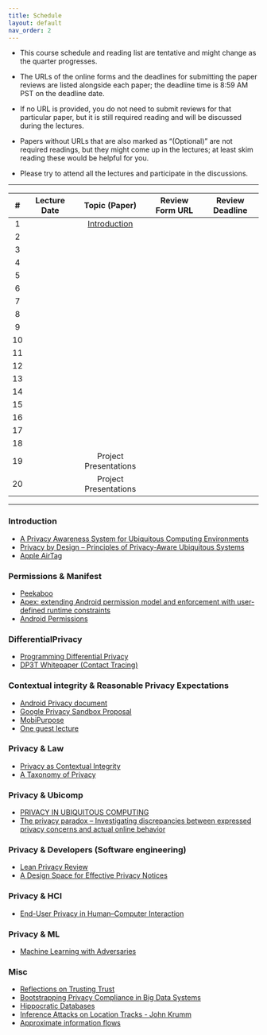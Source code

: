 ```yaml
---
title: Schedule
layout: default
nav_order: 2
---
```


- This course schedule and reading list are tentative and might change as the quarter progresses.

- The URLs of the online forms and the deadlines for submitting the paper reviews are listed alongside each paper; the deadline time is 8:59 AM PST on the deadline date.

- If no URL is provided, you do not need to submit reviews for that particular paper, but it is still required reading and will be discussed during the lectures.

- Papers without URLs that are also marked as “(Optional)” are not required readings, but they might come up in the lectures; at least skim reading these would be helpful for you.

- Please try to attend all the lectures and participate in the discussions.




---


| # | Lecture Date | Topic (Paper) | Review Form URL | Review Deadline |
| :---: | :---: | :---: | --------- | --------- | 
| 1 |  | [Introduction](#introduction)	 |  | 
| 2 |  | 	 |  | 
| 3 |  | 	 |  | 
| 4 |  | 	 |  | 
| 5 |  | 	 |  | 
| 6 |  | 	 |  | 
| 7 |  | 	 |  | 
| 8 |  | 	 |  | 
| 9 |  | 	 |  | 
| 10 |  | 	 |  | 
| 11 |  | 	 |  | 
| 12 |  | 	 |  | 
| 13 |  | 	 |  | 
| 14 |  | 	 |  | 
| 15 |  | 	 |  | 
| 16 |  | 	 |  | 
| 17 |  | 	 |  | 
| 18 |  | 	 |  | 
| 19 |  | Project Presentations		 |  | 
| 20 |  | Project Presentations |  | 



---

### Introduction

- [A Privacy Awareness System for Ubiquitous Computing Environments]()
- [Privacy by Design – Principles of Privacy-Aware Ubiquitous Systems]()
- [Apple AirTag](https://foundation.mozilla.org/en/privacynotincluded/apple-airtag/) 


### Permissions & Manifest

- [Peekaboo](http://haojianj.in/resource/pdf/peekaboo-oakland22.pdf)
- [Apex: extending Android permission model and enforcement with user-defined runtime constraints]()
- [Android Permissions](https://guides.codepath.com/android/Understanding-App-Permissions)


### DifferentialPrivacy

- [Programming Differential Privacy](https://programming-dp.com/)
- [DP3T Whitepaper (Contact Tracing)](https://github.com/DP-3T/documents/blob/master/DP3T%20White%20Paper.pdf)


### Contextual integrity & Reasonable Privacy Expectations

- [Android Privacy document]()
- [Google Privacy Sandbox Proposal]()
- [MobiPurpose]()
- [One guest lecture]()


### Privacy & Law

- [Privacy as Contextual Integrity](https://crypto.stanford.edu/portia/papers/RevnissenbaumDTP31.pdf)
- [A Taxonomy of Privacy](https://papers.ssrn.com/sol3/papers.cfm?abstract_id=667622)


### Privacy & Ubicomp

- [PRIVACY IN UBIQUITOUS COMPUTING](https://www.inf.usi.ch/faculty/langheinrich/articles/papers/2009-ucbook-privacy.pdf)
- [The privacy paradox – Investigating discrepancies between expressed privacy concerns and actual online behavior](https://www.sciencedirect.com/science/article/pii/S0736585317302022)

### Privacy & Developers (Software engineering)

- [Lean Privacy Review]()
- [A Design Space for Effective Privacy Notices](https://www.usenix.org/system/files/conference/soups2015/soups15-paper-schaub.pdf)

### Privacy & HCI

- [End-User Privacy in Human–Computer Interaction](https://drive.google.com/file/d/1Wp_6r3vG1qNti91wogqdGHC2IMHLkRy6/view)

### Privacy & ML

- [Machine Learning with Adversaries](https://ucbrise.github.io/cs294-ai-sys-fa19/assets/lectures/lec10/10_adversarial_ml.pdf)

### Misc 

- [Reflections on Trusting Trust](https://www.cs.cmu.edu/~rdriley/487/papers/Thompson_1984_ReflectionsonTrustingTrust.pdf)
- [Bootstrapping Privacy Compliance in Big Data Systems](https://www.microsoft.com/en-us/research/wp-content/uploads/2016/02/bootstrapping-oakland14.pdf)
- [Hippocratic Databases](https://www.vldb.org/conf/2002/S05P02.pdf)
- [Inference Attacks on Location Tracks - John Krumm](https://www.microsoft.com/en-us/research/publication/inference-attacks-location-tracks/)
- [Approximate information flows](http://hstemmer.de/Privacy.pdf)